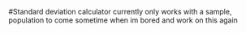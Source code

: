 #Standard deviation calculator
currently only works with a sample, population to come sometime when im bored and work on this again
